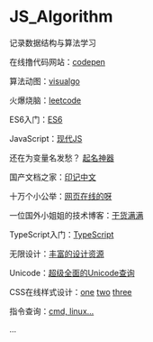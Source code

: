 # JS_Algorithm
记录数据结构与算法学习

在线撸代码网站：[codepen](https://codepen.io/)

算法动图：[visualgo](https://visualgo.net/zh)

火爆烧脑：[leetcode](https://leetcode-cn.com/)

ES6入门：[ES6](https://es6.ruanyifeng.com/)

JavaScript：[现代JS](https://zh.javascript.info/)

还在为变量名发愁？ [起名神器](https://unbug.github.io/codelf/)

国产文档之家：[印记中文](https://docschina.org/)

十万个小公举：[网页在线的呀](https://tool.lu/)

一位国外小姐姐的技术博客：[干货满满](https://www.samanthaming.com/)

TypeScript入门：[TypeScript](https://ts.xcatliu.com/)

无限设计：[丰富的设计资源](https://www.seeseed.com/)

Unicode：[超级全面的Unicode查询](https://www.compart.com/en/unicode/U+2713)

CSS在线样式设计：[one](https://neumorphism.io/#4f4fa1)
                [two](https://uigradients.com/#SublimeLight)
                [three](https://codepen.io/FelipeMarcos/pen/tfhEg)
               
指令查询：[cmd, linux...](https://ss64.com/)

...
